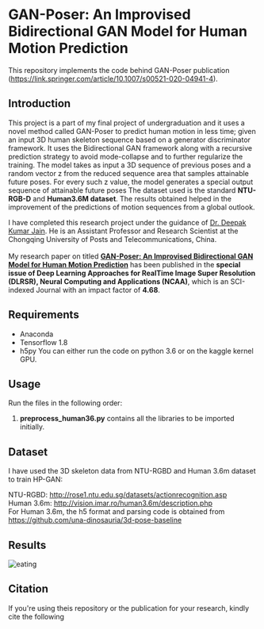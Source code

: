 # GAN-Poser: An Improvised Bidirectional GAN Model for Human Motion Prediction <br>
This repository implements the code behind GAN-Poser publication (https://link.springer.com/article/10.1007/s00521-020-04941-4).

## Introduction
This project is a part of my final project of undergraduation and it uses a novel method called GAN-Poser to predict human motion in less time; given an input 3D human skeleton sequence based on a generator discriminator framework. It uses the Bidirectional GAN framework along with a recursive prediction strategy to avoid mode-collapse and to further regularize the training. The model takes as input a 3D sequence of previous poses and a random vector z from the reduced sequence area that samples attainable future poses. For every such z value, the model generates a special output sequence of attainable future poses
The dataset used is the standard **NTU-RGB-D** and **Human3.6M dataset**. The results obtained helped in the improvement of the predictions of motion sequences from a global outlook.

I have completed this research project under the guidance of [Dr. Deepak Kumar Jain](https://www.linkedin.com/in/deepak-kumar-jain-837b3138/?originalSubdomain=cn). He is an Assistant Professor and Research Scientist at the Chongqing University of Posts and Telecommunications, China. <br><br>
My research paper on titled [**GAN-Poser: An Improvised Bidirectional GAN Model for Human Motion Prediction**](https://link.springer.com/article/10.1007/s00521-020-04941-4) has been published in the **special issue of Deep Learning Approaches for RealTime Image Super Resolution (DLRSR),  Neural Computing and Applications (NCAA)**, which is an SCI-indexed Journal with an impact factor of **4.68**.<br>

## Requirements
* Anaconda
* Tensorflow 1.8 <br>
* h5py
You can either run the code on python 3.6 or on the kaggle kernel GPU.

  
## Usage
Run the files in the following order:
1. **preprocess_human36.py** contains all the libraries to be imported initially. 

## Dataset
I have used the 3D skeleton data from NTU-RGBD and Human 3.6m dataset to train HP-GAN:

NTU-RGBD: http://rose1.ntu.edu.sg/datasets/actionrecognition.asp <br>
Human 3.6m: http://vision.imar.ro/human3.6m/description.php <br>
For Human 3.6m, the h5 format and parsing code is obtained from https://github.com/una-dinosauria/3d-pose-baseline

## Results
![eating](http://url/to/img.png)
 
## Citation
If you're using theis repository or the publication for your research, kindly cite the following 

